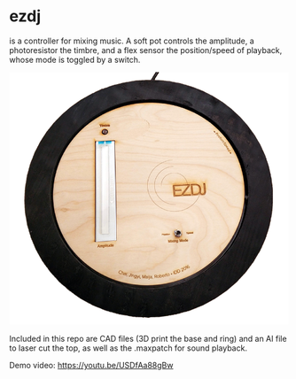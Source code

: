 # ezdj
is a controller for mixing music. A soft pot controls the amplitude, a photoresistor the timbre, and a flex sensor the position/speed of playback, whose mode is toggled by a switch.

![ezdj](product.png)

Included in this repo are CAD files (3D print the base and ring) and an AI file to laser cut the top, as well as the .maxpatch for  sound playback.

Demo video: https://youtu.be/USDfAa88gBw
